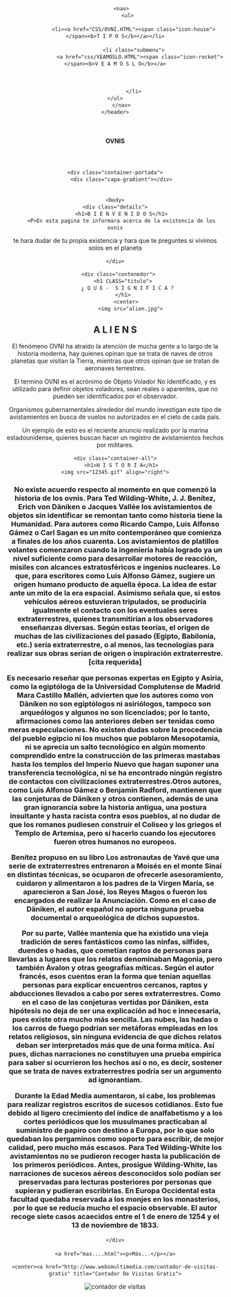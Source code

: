 <!DOCTYPE html>
<html lang="en">
<head>
    <meta charset="UTF-8">
    <title>O V N I</title>
    <link href="https://fonts.googleapis.com/css?family=Raleway:300,400" rel="stylesheet">
    <link rel="stylesheet" href="css/main.css">
    <link rel="stylesheet" href="style.css">
    <link rel="stylesheet" href="LETRAS.CSS">
    <link rel="stylesheet" href="IMAGEN.CSS">
    <meta name="viewport" content="width=device-width, user-scalable=no, initial-scale=1.0, maximum-scale=1.0, minimum-scale=1.0">
    <script src="http://code.jquery.com/jquery-latest.js"></script>
    <header>
		 
		<nav>
			<ul>
			
				<li><a href="CSS/OVNI.HTML"><span class="icon-house"></span><b>T I P O S</b></a></li>
				
				<li class="submenu">
					<a href="css/VEAMOSLO.HTML"><span class="icon-rocket"></span><b>V E A M O S L O</b></a>
					
						
				
				</li>
	</ul>
		</nav>
	</header>

<body>
    <header>
        <div class="container-header">
            <div class="logo-title">
                <img src="image/FOTO11.png" alt="">
                <h4>OVNIS</h4>
            </div>
            <label class="icon-menu"></label>
        </div>
    </header>
    
    <div class="container-portada">
        <div class="capa-gradient"></div>
       
           
    <body>
    <div class="details">
        <h1>B I E N V E N I D O S</h1>
        <P>En esta pagina te informara acerca de la existencia de los ovnis
te hara dudar de tu propia existencia y hara que te preguntes si vivimos solos en el planeta
</P>
  
    </div>



</body>


<body >
           
      <div class="contenedor">
         <h1 CLASS="titulo">
            ¿ Q U E -  S I G N I F I C A ?
         </h1>
            <center> 
              <img src="alien.jpg">
<h2>          A L I E N S </h2>
       </center>
           <P>El fenómeno OVNI ha atraído la atención de mucha gente a lo largo de la historia moderna, hay quienes opinan que se trata de naves de otros planetas que visitan la Tierra, mientras que otros opinan que se tratan de aeronaves terrestres.</P>
                

<p>El termino OVNI es el acrónimo de Objeto Volador No Identificado, y es utilizado para definir objetos voladores, sean reales o aparentes, que no pueden ser identificados por el observador.</p>


<p>Organismos gubernamentales alrededor del mundo investigan este tipo de avistamientos en busca de vuelos no autorizados en el cielo de cada país.

Un ejemplo de esto es el reciente anuncio realizado por la marina estadounidense, quienes buscan hacer un registro de avistamientos hechos por militares.</p>
      </div>
  
  
    <div class="container-all">
        <h1>H I S T O R I A</h1>
    <img src="12345.gif" align="right">
    
   <h3><p>
        No existe acuerdo respecto al momento en que comenzó la historia de los ovnis. Para Ted Wilding-White, J. J. Benítez, Erich von Däniken o Jacques Vallée los avistamientos de objetos sin identificar se remontan tanto como historia tiene la Humanidad. Para autores como Ricardo Campo, Luis Alfonso Gámez o Carl Sagan es un mito contemporáneo que comienza a finales de los años cuarenta.
   Los avistamientos de platillos volantes comenzaron cuando la ingeniería había logrado ya un nivel suficiente como para desarrollar motores de reacción, misiles con alcances estratosféricos e ingenios nucleares. Lo que, para escritores como Luis Alfonso Gámez, sugiere un origen humano producto de aquella época. La idea de estar ante un mito de la era espacial.
   Asimismo señala que, si estos vehículos aéreos estuvieran tripulados, se produciría igualmente el contacto con los eventuales seres extraterrestres, quienes transmitirían a los observadores enseñanzas diversas. Según estas teorías, el origen de muchas de las civilizaciones del pasado (Egipto, Babilonia, etc.) sería extraterrestre, o al menos, las tecnologías para realizar sus obras serían de origen o inspiración extraterrestre.[cita requerida]

Es necesario reseñar que personas expertas en Egipto y Asiria, como la egiptóloga de la Universidad Complutense de Madrid Mara Castillo Mallén, advierten que los autores como von Däniken no son egiptólogos ni asiriólogos, tampoco son arqueólogos y algunos no son licenciados; por lo tanto, afirmaciones como las anteriores deben ser tenidas como meras especulaciones. No existen dudas sobre la procedencia del pueblo egipcio ni los muchos que poblaron Mesopotamia, ni se aprecia un salto tecnológico en algún momento comprendido entre la construcción de las primeras mastabas hasta los templos del Imperio Nuevo que hagan suponer una transferencia tecnológica, ni se ha encontrado ningún registro de contactos con civilizaciones extraterrestres.Otros autores, como Luis Alfonso Gámez o Benjamin Radford, mantienen que las conjeturas de Däniken y otros contienen, además de una gran ignorancia sobre la historia antigua, una postura insultante y hasta racista contra esos pueblos, al no dudar de que los romanos pudiesen construir el Coliseo y los griegos el Templo de Artemisa, pero sí hacerlo cuando los ejecutores fueron otros humanos no europeos.

Benítez propuso en su libro Los astronautas de Yavé que una serie de extraterrestres entrenaron a Moisés en el monte Sinaí en distintas técnicas, se ocuparon de ofrecerle asesoramiento, cuidaron y alimentaron a los padres de la Virgen María, se aparecieron a San José, los Reyes Magos o fueron los encargados de realizar la Anunciación. Como en el caso de Däniken, el autor español no aporta ninguna prueba documental o arqueológica de dichos supuestos.

Por su parte, Vallée mantenía que ha existido una vieja tradición de seres fantásticos como las ninfas, sílfides, duendes o hadas, que cometían raptos de personas para llevarlas a lugares que los relatos denominaban Magonia, pero también Ávalon y otras geografías míticas. Según el autor francés, esos cuentos eran la forma que tenían aquellas personas para explicar encuentros cercanos, raptos y abducciones llevados a cabo por seres extraterrestres. Como en el caso de las conjeturas vertidas por Däniken, esta hipótesis no deja de ser una explicación ad hoc e innecesaria, pues existe otra mucho más sencilla. Las nubes, las hadas o los carros de fuego podrían ser metáforas empleadas en los relatos religiosos, sin ninguna evidencia de que dichos relatos deban ser interpretados más que de una forma mítica. Así pues, dichas narraciones no constituyen una prueba empírica para saber si ocurrieron los hechos así o no, es decir, sostener que se trata de naves extraterrestres podría ser un argumento ad ignorantiam.

Durante la Edad Media aumentaron, si cabe, los problemas para realizar registros escritos de sucesos cotidianos. Esto fue debido al ligero crecimiento del índice de analfabetismo y a los cortes periódicos que los musulmanes practicaban al suministro de papiro con destino a Europa, por lo que solo quedaban los pergaminos como soporte para escribir, de mejor calidad, pero mucho más escasos. Para Ted Wilding-White los avistamientos no se pudieron recoger hasta la publicación de los primeros periódicos. Antes, prosigue Wilding-White, las narraciones de sucesos aéreos desconocidos solo podían ser preservadas para lecturas posteriores por personas que supieran y pudieran escribirlas. En Europa Occidental esta facultad quedaba reservada a los monjes en los monasterios, por lo que se reducía mucho el espacio observable. El autor recoge siete casos acaecidos entre el 1 de enero de 1254 y el 13 de noviembre de 1833.
   </p></h3>
    
    </div>
    
    <a href="mas....html"><p>Más...</p></a>
</body>
 
	<center><a href="http://www.websmultimedia.com/contador-de-visitas-gratis" title="Contador De Visitas Gratis">
<img style="border: 0px solid; display: inline;" alt="contador de visitas" src="http://www.websmultimedia.com/contador-de-visitas.php?id=280055"></a><br>	 
<body>
    

</body>
</head>
</html>
